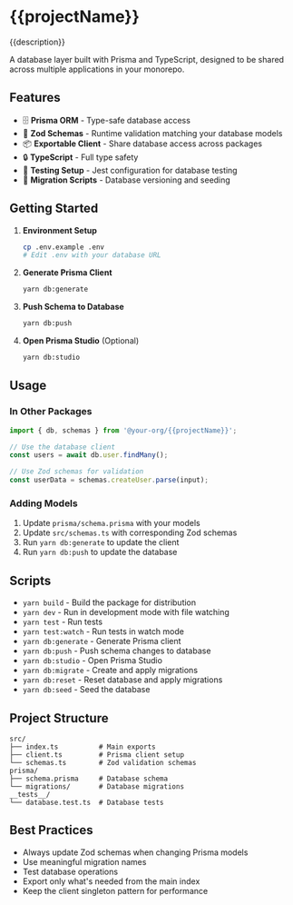 # {{projectName}}

{{description}}

A database layer built with Prisma and TypeScript, designed to be shared across multiple applications in your monorepo.

## Features

- 🗄️ **Prisma ORM** - Type-safe database access
- 📝 **Zod Schemas** - Runtime validation matching your database models
- 📦 **Exportable Client** - Share database access across packages
- 🔒 **TypeScript** - Full type safety
- 🧪 **Testing Setup** - Jest configuration for database testing
- 🔄 **Migration Scripts** - Database versioning and seeding

## Getting Started

1. **Environment Setup**
   ```bash
   cp .env.example .env
   # Edit .env with your database URL
   ```

2. **Generate Prisma Client**
   ```bash
   yarn db:generate
   ```

3. **Push Schema to Database**
   ```bash
   yarn db:push
   ```

4. **Open Prisma Studio** (Optional)
   ```bash
   yarn db:studio
   ```

## Usage

### In Other Packages

```typescript
import { db, schemas } from '@your-org/{{projectName}}';

// Use the database client
const users = await db.user.findMany();

// Use Zod schemas for validation
const userData = schemas.createUser.parse(input);
```

### Adding Models

1. Update `prisma/schema.prisma` with your models
2. Update `src/schemas.ts` with corresponding Zod schemas
3. Run `yarn db:generate` to update the client
4. Run `yarn db:push` to update the database

## Scripts

- `yarn build` - Build the package for distribution
- `yarn dev` - Run in development mode with file watching
- `yarn test` - Run tests
- `yarn test:watch` - Run tests in watch mode
- `yarn db:generate` - Generate Prisma client
- `yarn db:push` - Push schema changes to database
- `yarn db:studio` - Open Prisma Studio
- `yarn db:migrate` - Create and apply migrations
- `yarn db:reset` - Reset database and apply migrations
- `yarn db:seed` - Seed the database

## Project Structure

```
src/
├── index.ts          # Main exports
├── client.ts         # Prisma client setup
└── schemas.ts        # Zod validation schemas
prisma/
├── schema.prisma     # Database schema
└── migrations/       # Database migrations
__tests__/
└── database.test.ts  # Database tests
```

## Best Practices

- Always update Zod schemas when changing Prisma models
- Use meaningful migration names
- Test database operations
- Export only what's needed from the main index
- Keep the client singleton pattern for performance
